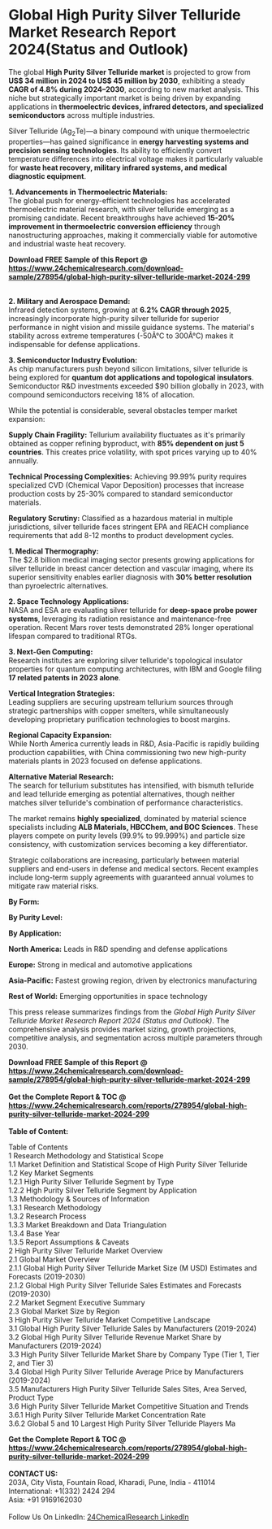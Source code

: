 <h1>Global High Purity Silver Telluride Market Research Report 2024(Status and Outlook)</h1><p>The global <strong>High Purity Silver Telluride market</strong> is projected to grow from <strong>US$ 34 million in 2024 to US$ 45 million by 2030</strong>, exhibiting a steady <strong>CAGR of 4.8% during 2024–2030</strong>, according to new market analysis. This niche but strategically important market is being driven by expanding applications in <strong>thermoelectric devices, infrared detectors, and specialized semiconductors</strong> across multiple industries.</p><p>Silver Telluride (Ag<sub>2</sub>Te)—a binary compound with unique thermoelectric properties—has gained significance in <strong>energy harvesting systems and precision sensing technologies</strong>. Its ability to efficiently convert temperature differences into electrical voltage makes it particularly valuable for <strong>waste heat recovery, military infrared systems, and medical diagnostic equipment</strong>.</p><p><strong>1. Advancements in Thermoelectric Materials:</strong><br>
The global push for energy-efficient technologies has accelerated thermoelectric material research, with silver telluride emerging as a promising candidate. Recent breakthroughs have achieved <strong>15-20% improvement in thermoelectric conversion efficiency</strong> through nanostructuring approaches, making it commercially viable for automotive and industrial waste heat recovery.</p><div><b>Download FREE Sample of this Report @ 
            <a href="https://www.24chemicalresearch.com/download-sample/278954/global-high-purity-silver-telluride-market-2024-299">
            https://www.24chemicalresearch.com/download-sample/278954/global-high-purity-silver-telluride-market-2024-299</a></b></div><br><p><strong>2. Military and Aerospace Demand:</strong><br>
Infrared detection systems, growing at <strong>6.2% CAGR through 2025</strong>, increasingly incorporate high-purity silver telluride for superior performance in night vision and missile guidance systems. The material's stability across extreme temperatures (-50Â°C to 300Â°C) makes it indispensable for defense applications.</p><p><strong>3. Semiconductor Industry Evolution:</strong><br>
As chip manufacturers push beyond silicon limitations, silver telluride is being explored for <strong>quantum dot applications and topological insulators</strong>. Semiconductor R&amp;D investments exceeded $90 billion globally in 2023, with compound semiconductors receiving 18% of allocation.</p><p>While the potential is considerable, several obstacles temper market expansion:</p><p><strong>Supply Chain Fragility:</strong> Tellurium availability fluctuates as it's primarily obtained as copper refining byproduct, with <strong>85% dependent on just 5 countries</strong>. This creates price volatility, with spot prices varying up to 40% annually.</p><p><strong>Technical Processing Complexities:</strong> Achieving 99.99% purity requires specialized CVD (Chemical Vapor Deposition) processes that increase production costs by 25-30% compared to standard semiconductor materials.</p><p><strong>Regulatory Scrutiny:</strong> Classified as a hazardous material in multiple jurisdictions, silver telluride faces stringent EPA and REACH compliance requirements that add 8-12 months to product development cycles.</p><p><strong>1. Medical Thermography:</strong><br>
The $2.8 billion medical imaging sector presents growing applications for silver telluride in breast cancer detection and vascular imaging, where its superior sensitivity enables earlier diagnosis with <strong>30% better resolution</strong> than pyroelectric alternatives.</p><p><strong>2. Space Technology Applications:</strong><br>
NASA and ESA are evaluating silver telluride for <strong>deep-space probe power systems</strong>, leveraging its radiation resistance and maintenance-free operation. Recent Mars rover tests demonstrated 28% longer operational lifespan compared to traditional RTGs.</p><p><strong>3. Next-Gen Computing:</strong><br>
Research institutes are exploring silver telluride's topological insulator properties for quantum computing architectures, with IBM and Google filing <strong>17 related patents in 2023 alone</strong>.</p><p><strong>Vertical Integration Strategies:</strong><br>
	Leading suppliers are securing upstream tellurium sources through strategic partnerships with copper smelters, while simultaneously developing proprietary purification technologies to boost margins.</p><p><strong>Regional Capacity Expansion:</strong><br>
	While North America currently leads in R&amp;D, Asia-Pacific is rapidly building production capabilities, with China commissioning two new high-purity materials plants in 2023 focused on defense applications.</p><p><strong>Alternative Material Research:</strong><br>
	The search for tellurium substitutes has intensified, with bismuth telluride and lead telluride emerging as potential alternatives, though neither matches silver telluride's combination of performance characteristics.</p><p>The market remains <strong>highly specialized</strong>, dominated by material science specialists including <strong>ALB Materials, HBCChem, and BOC Sciences</strong>. These players compete on purity levels (99.9% to 99.999%) and particle size consistency, with customization services becoming a key differentiator.</p><p>Strategic collaborations are increasing, particularly between material suppliers and end-users in defense and medical sectors. Recent examples include long-term supply agreements with guaranteed annual volumes to mitigate raw material risks.</p><p><strong>By Form:</strong></p><p><strong>By Purity Level:</strong></p><p><strong>By Application:</strong></p><p><strong>North America:</strong> Leads in R&amp;D spending and defense applications</p><p><strong>Europe:</strong> Strong in medical and automotive applications</p><p><strong>Asia-Pacific:</strong> Fastest growing region, driven by electronics manufacturing</p><p><strong>Rest of World:</strong> Emerging opportunities in space technology</p><p>This press release summarizes findings from the <em>Global High Purity Silver Telluride Market Research Report 2024 (Status and Outlook)</em>. The comprehensive analysis provides market sizing, growth projections, competitive analysis, and segmentation across multiple parameters through 2030.</p><div><b>Download FREE Sample of this Report @ 
            <a href="https://www.24chemicalresearch.com/download-sample/278954/global-high-purity-silver-telluride-market-2024-299">
            https://www.24chemicalresearch.com/download-sample/278954/global-high-purity-silver-telluride-market-2024-299</a></b></div><br><div><b>Get the Complete Report & TOC @ 
            <a href="https://www.24chemicalresearch.com/reports/278954/global-high-purity-silver-telluride-market-2024-299">
            https://www.24chemicalresearch.com/reports/278954/global-high-purity-silver-telluride-market-2024-299</a></b></div><br>
            <b>Table of Content:</b><p>Table of Contents<br />
 1 Research Methodology and Statistical Scope<br />
 1.1 Market Definition and Statistical Scope of High Purity Silver Telluride<br />
 1.2 Key Market Segments<br />
 1.2.1 High Purity Silver Telluride Segment by Type<br />
 1.2.2 High Purity Silver Telluride Segment by Application<br />
 1.3 Methodology & Sources of Information<br />
 1.3.1 Research Methodology<br />
 1.3.2 Research Process<br />
 1.3.3 Market Breakdown and Data Triangulation<br />
 1.3.4 Base Year<br />
 1.3.5 Report Assumptions & Caveats<br />
 2 High Purity Silver Telluride Market Overview<br />
 2.1 Global Market Overview<br />
 2.1.1 Global High Purity Silver Telluride Market Size (M USD) Estimates and Forecasts (2019-2030)<br />
 2.1.2 Global High Purity Silver Telluride Sales Estimates and Forecasts (2019-2030)<br />
 2.2 Market Segment Executive Summary<br />
 2.3 Global Market Size by Region<br />
 3 High Purity Silver Telluride Market Competitive Landscape<br />
 3.1 Global High Purity Silver Telluride Sales by Manufacturers (2019-2024)<br />
 3.2 Global High Purity Silver Telluride Revenue Market Share by Manufacturers (2019-2024)<br />
 3.3 High Purity Silver Telluride Market Share by Company Type (Tier 1, Tier 2, and Tier 3)<br />
 3.4 Global High Purity Silver Telluride Average Price by Manufacturers (2019-2024)<br />
 3.5 Manufacturers High Purity Silver Telluride Sales Sites, Area Served, Product Type<br />
 3.6 High Purity Silver Telluride Market Competitive Situation and Trends<br />
 3.6.1 High Purity Silver Telluride Market Concentration Rate<br />
 3.6.2 Global 5 and 10 Largest High Purity Silver Telluride Players Ma</p><div><b>Get the Complete Report & TOC @ 
            <a href="https://www.24chemicalresearch.com/reports/278954/global-high-purity-silver-telluride-market-2024-299">
            https://www.24chemicalresearch.com/reports/278954/global-high-purity-silver-telluride-market-2024-299</a></b></div><br><b>CONTACT US:</b><br>
            203A, City Vista, Fountain Road, Kharadi, Pune, India - 411014<br>
            International: +1(332) 2424 294<br>
            Asia: +91 9169162030 <br><br>
            Follow Us On LinkedIn: <a href="https://www.linkedin.com/company/24chemicalresearch/">24ChemicalResearch LinkedIn</a>